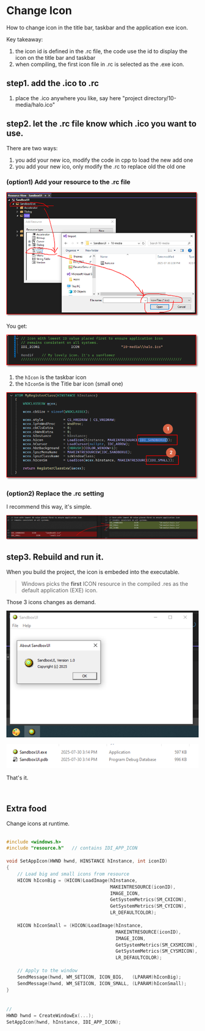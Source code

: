 # Change Icon

How to change icon in the title bar, taskbar and the application exe icon. 

Key takeaway:
1. the icon id is defined in the .rc file, the code use the id to display the icon on the title bar and taskbar
2. when compiling, the first icon file in .rc is selected as the .exe icon.

## step1. add the .ico to .rc
1. place the .ico anywhere you like, say here "project directory/10-media/halo.ico"


## step2. let the .rc file know which .ico you want to use.

There are two ways:
1. you add your new ico, modify the code in cpp to load the new add one
2. you add your new ico, only modify the .rc to replace old the old one

### (option1) Add your resource to the .rc file 
![1](image.png)

You get:

![2](image-2.png)

1. the `hIcon` is the taskbar icon
2. the `hIconSm` is the Title bar icon (small one)

![3](image-3.png)


### (option2) Replace the .rc setting

I recommend this way, it's simple. 

![3](image-4.png)


## step3. Rebuild and run it.
When you build the project, the icon is embeded into the executable. 

>Windows picks the **first** ICON resource in the compiled .res as the default application (EXE) icon.



Those 3 icons changes as demand. 

![4](image-5.png)

![5](image-6.png)

That's it.




<br>


## Extra food

Change icons at runtime.


```c

#include <windows.h>
#include "resource.h"   // contains IDI_APP_ICON

void SetAppIcon(HWND hwnd, HINSTANCE hInstance, int iconID)
{
    // Load big and small icons from resource
    HICON hIconBig = (HICON)LoadImage(hInstance,
                                      MAKEINTRESOURCE(iconID),
                                      IMAGE_ICON,
                                      GetSystemMetrics(SM_CXICON),
                                      GetSystemMetrics(SM_CYICON),
                                      LR_DEFAULTCOLOR);

    HICON hIconSmall = (HICON)LoadImage(hInstance,
                                        MAKEINTRESOURCE(iconID),
                                        IMAGE_ICON,
                                        GetSystemMetrics(SM_CXSMICON),
                                        GetSystemMetrics(SM_CYSMICON),
                                        LR_DEFAULTCOLOR);

    // Apply to the window
    SendMessage(hwnd, WM_SETICON, ICON_BIG,   (LPARAM)hIconBig);
    SendMessage(hwnd, WM_SETICON, ICON_SMALL, (LPARAM)hIconSmall);
}


//
HWND hwnd = CreateWindowEx(...);
SetAppIcon(hwnd, hInstance, IDI_APP_ICON);

```
